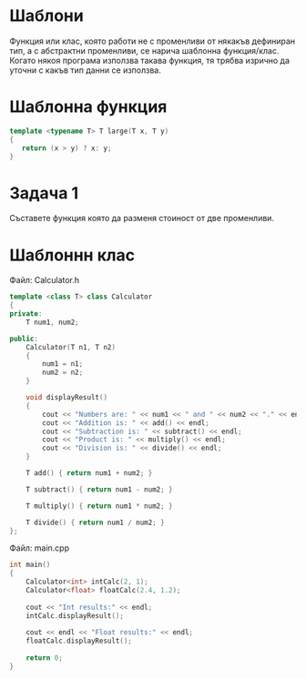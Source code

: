 # Шаблони

Функция или клас, която работи не с променливи от някакъв дефиниран тип, а с абстрактни променливи, се нарича шаблонна функция/клас. 
Когато някоя програма използва такава функция, тя трябва изрично да уточни с какъв тип данни се използва. 

# Шаблонна функция

```cpp
template <typename T> T large(T x, T y) 
{ 
   return (x > y) ? x: y; 
} 
```

# Задача 1

Съставете функция която да разменя стоиност от две променливи.

# Шаблоннн клас

Файл: Calculator.h

```cpp
template <class T> class Calculator
{
private:
	T num1, num2;

public:
	Calculator(T n1, T n2)
	{
		num1 = n1;
		num2 = n2;
	}

	void displayResult()
	{
		cout << "Numbers are: " << num1 << " and " << num2 << "." << endl;
		cout << "Addition is: " << add() << endl;
		cout << "Subtraction is: " << subtract() << endl;
		cout << "Product is: " << multiply() << endl;
		cout << "Division is: " << divide() << endl;
	}

	T add() { return num1 + num2; }

	T subtract() { return num1 - num2; }

	T multiply() { return num1 * num2; }

	T divide() { return num1 / num2; }
};
```

Файл: main.cpp

```cpp
int main()
{
	Calculator<int> intCalc(2, 1);
	Calculator<float> floatCalc(2.4, 1.2);
	
	cout << "Int results:" << endl;
	intCalc.displayResult();
	
	cout << endl << "Float results:" << endl;
	floatCalc.displayResult();
	
	return 0;
}
```
